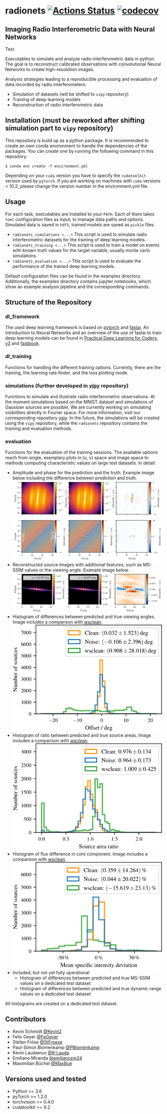 # radionets [![Actions Status](https://github.com/radionets-project/radionets/workflows/CI/badge.svg)](https://github.com/radionets-project/radionets/actions) [![codecov](https://codecov.io/gh/radionets-project/radionets/branch/main/graph/badge.svg)](https://codecov.io/gh/radionets-project/radionets)



## Imaging Radio Interferometric Data with Neural Networks
Test

Executables to simulate and analyze radio interferometric data in python. The goal is to reconstruct calibrated observations with
convolutional Neural Networks to create high-resolution images. 

Analysis strategies leading to a reproducible processing and evaluation of data recorded by radio interferometers:
* Simulation of datasets (will be shifted to `vipy` repository)
* Training of deep learning models
* Reconstruction of radio interferometric data

## Installation (must be reworked after shifting simulation part to `vipy` repository)

This repository is build up as a python package. It is recommended to create an own conda environment to handle the dependencies of the packages.
You can create one by running the following command in this repository:
```
$ conda env create -f environment.yml
```
Depending on your `cuda` version you have to specify the `cudatoolkit` version used by `pytorch`. If you are working on machines
with `cuda` versions < 10.2, please change the version number in the environment.yml file.

## Usage

For each task, executables are installed to your `PATH`. Each of them takes `toml` configuration files as input, to manage data paths and options.
Simulated data is saved in `hdf5`, trained models are saved as `pickle` files.

* `radionets_simulations <...>`
  This script is used to simulate radio interferometric datasets for the training of deep learning models.
* `radionets_training <...>`
  This script is used to train a model on events with known truth
  values for the target variable, usually monte carlo simulations.
* `radionets_evaluation <...>`
  This script is used to evaluate the performance of the trained deep learning models.

Default configuration files can be found in the examples directory. Additionally, the examples directory contains jupyter notebooks, which show an example
analysis pipeline and the corresponding commands.

## Structure of the Repository

### dl_framework

The used deep learning framework is based on [pytorch](https://pytorch.org/) and [fastai](https://www.fast.ai/).
An introduction to Neural Networks and an overview of the use of fastai to train deep learning models can be found in [Practical Deep Learning for Coders, v3](https://course.fast.ai/index.html) and [fastbook](https://github.com/fastai/fastbook).

### dl_training

Functions for handling the different training options. Currently, there are the training, the learning rate finder, and the loss plotting mode.

### simulations (further developed in [vipy](https://github.com/radionets-project/vipy) repository)

Functions to simulate and illustrate radio interferometric observations. At the moment simulations based on the MNIST dataset and 
simulations of Gaussian sources are possible. We are currently working on simulating visibilities directly in Fourier space.
For more information, visit our corresponding repository [vipy](https://github.com/radionets-project/vipy). In the future, the simulations will be created
using the `vipy` repository, while the `radionets` repository contains the training and evaluation methods.

### evaluation

Functions for the evaluation of the training sessions. The available options reach from single, exemplary plots in (u, v) space and image space to
methods computing characteristic values on large test datasets. In detail:

* Amplitude and phase for the prediction and the truth. Example image below including the difference between prediction and truth.
![](resources/amp_phase.png)
* Reconstructed source images with additional features, such as MS-SSIM values or the viewing angle. Example image below.
![](resources/source_plot.png)
* Histogram of differences between predicted and true viewing angles. Image includes a comparison with [wsclean](https://gitlab.com/aroffringa/wsclean).
![](resources/hist_jet_offsets.png)
* Histogram of ratio between predicted and true source areas. Image includes a comparison with [wsclean](https://gitlab.com/aroffringa/wsclean).
![](resources/hist_area_ratios.png)
* Histogram of flux difference in core component. Image includes a comparison with [wsclean](https://gitlab.com/aroffringa/wsclean).
![](resources/hist_mean_diffs.png)
* Included, but not yet fully operational
  * Histogram of differences between predicted and true MS-SSIM values on a dedicated test dataset
  * Histogram of differences between predicted and true dynamic range values on a dedicated test dataset

All histograms are created on a dedicated test dataset.

## Contributors

* Kevin Schmidt [@Kevin2](https://github.com/Kevin2)
* Felix Geyer [@FeGeyer](https://github.com/FeGeyer)
* Stefan Fröse [@StFroese](https://github.com/StFroese)
* Paul-Simon Blomenkamp [@PBlomenkamp](https://github.com/PBlomenkamp)
* Kevin Laudamus [@K-Lauda](https://github.com/K-Lauda)
* Emiliano Miranda [@emilianozm24](https://github.com/emilianozm24)
* Maximilian Büchel [@MaxBue](https://github.com/MaxBue)

## Versions used and tested

* Python >= 3.6
* pyTorch >= 1.2.0
* torchvision >= 0.4.0
* cudatoolkit >= 9.2

